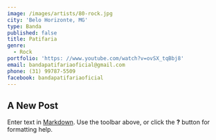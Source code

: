```yaml
---
image: /images/artists/80-rock.jpg
city: 'Belo Horizonte, MG'
type: Banda
published: false
title: Patifaria
genre:
  - Rock
portfolio: 'https: //www.youtube.com/watch?v=ovSX_tqBbj8'
email: bandapatifariaoficial@gmail.com
phone: (31) 99787-5509
facebook: bandapatifariaoficial
---
```

## A New Post

Enter text in [Markdown](http://daringfireball.net/projects/markdown/). Use the toolbar above, or click the **?** button for formatting help.
